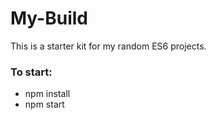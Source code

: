 # My-Build

This is a starter kit for my random ES6 projects.

### To start:

* npm install
* npm start
